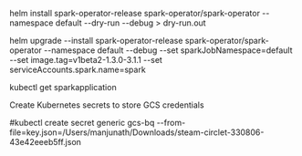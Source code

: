 helm install spark-operator-release  spark-operator/spark-operator --namespace default --dry-run --debug  > dry-run.out

helm upgrade --install spark-operator-release  spark-operator/spark-operator --namespace default --debug --set sparkJobNamespace=default --set image.tag=v1beta2-1.3.0-3.1.1 --set serviceAccounts.spark.name=spark

kubectl get  sparkapplication



Create Kubernetes secrets to store GCS credentials

#kubectl create secret generic gcs-bq  --from-file=key.json=/Users/manjunath/Downloads/steam-circlet-330806-43e42eeeb5ff.json

